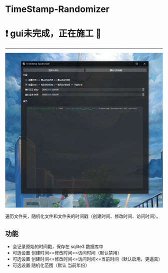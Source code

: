 # TimeStamp-Randomizer

# ❗ gui未完成，正在施工 🚧


---

![alt text](assets/demo.png)

遍历文件夹，随机化文件和文件夹的时间戳（创建时间、修改时间、访问时间）。

## 功能

- 会记录原始的时间戳，保存在 sqlite3 数据库中
- 可选设置 创建时间==修改时间==访问时间（默认禁用）
- 可选设置 创建时间<=修改时间<=访问时间<=当前时间（默认启用，更逼真）
- 可选设置 随机化范围（默认 当前年份）
